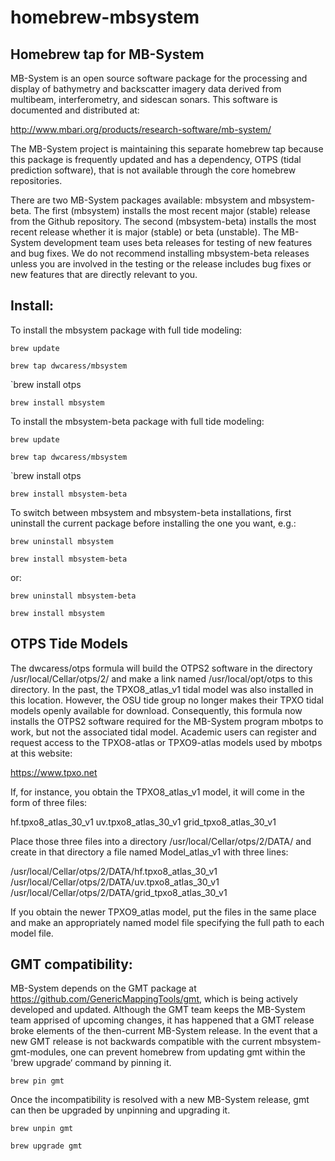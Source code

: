 # homebrew-mbsystem
## Homebrew tap for MB-System

MB-System is an open source software package for the processing and display of bathymetry and backscatter imagery data derived from multibeam, interferometry, and sidescan sonars. This software is documented and distributed at:

http://www.mbari.org/products/research-software/mb-system/

The MB-System project is maintaining this separate homebrew tap because this package is frequently updated and has a dependency, OTPS (tidal prediction software), that is not available through the core homebrew repositories. 

There are two MB-System packages available: mbsystem and mbsystem-beta. The first (mbsystem) installs the most recent major (stable) release from the Github repository. The second (mbsystem-beta) installs the most recent release whether it is major (stable) or beta (unstable). The MB-System development team uses beta releases for testing of new features and bug fixes. We do not recommend installing mbsystem-beta releases unless you are involved in the testing or the release includes bug fixes or new features that are directly relevant to you.

## Install:

To install the mbsystem package with full tide modeling:

`brew update`

`brew tap dwcaress/mbsystem`

`brew install otps

`brew install mbsystem`

To install the mbsystem-beta package with full tide modeling:

`brew update`

`brew tap dwcaress/mbsystem`

`brew install otps

`brew install mbsystem-beta`

To switch between mbsystem and mbsystem-beta installations, first uninstall the current package before installing the one you want, e.g.:

`brew uninstall mbsystem`

`brew install mbsystem-beta`

or:

`brew uninstall mbsystem-beta`

`brew install mbsystem`

## OTPS Tide Models
The dwcaress/otps formula will build the OTPS2 software in the directory /usr/local/Cellar/otps/2/
and make a link named /usr/local/opt/otps to this directory. In the past, the TPXO8_atlas_v1
tidal model was also installed in this location. However, the OSU tide group no longer makes 
their TPXO tidal models openly available for download. Consequently, this formula now installs 
the OTPS2 software required for the MB-System program mbotps to work, but not the associated 
tidal model. 
Academic users can register and request access to the TPXO8-atlas or TPXO9-atlas models
used by mbotps at this website:

  https://www.tpxo.net
  
If, for instance, you obtain the TPXO8_atlas_v1 model, it will come in the form of three files:

  hf.tpxo8_atlas_30_v1
  uv.tpxo8_atlas_30_v1
  grid_tpxo8_atlas_30_v1
  
Place those three files into a directory /usr/local/Cellar/otps/2/DATA/ and create in that
directory a file named Model_atlas_v1 with three lines:

  /usr/local/Cellar/otps/2/DATA/hf.tpxo8_atlas_30_v1
  /usr/local/Cellar/otps/2/DATA/uv.tpxo8_atlas_30_v1
  /usr/local/Cellar/otps/2/DATA/grid_tpxo8_atlas_30_v1
  
If you obtain the newer TPXO9_atlas model, put the files in the same place and make an
appropriately named model file specifying the full path to each model file.

## GMT compatibility:

MB-System depends on the GMT package at https://github.com/GenericMappingTools/gmt, which is being actively developed and updated. Although the GMT team keeps the MB-System team apprised of upcoming changes, it has happened that a GMT release broke elements of the then-current MB-System release. In the event that a new GMT release is not backwards compatible with the current mbsystem-gmt-modules, one can prevent homebrew from updating gmt within the 'brew upgrade‘ command by pinning it.

`brew pin gmt`

Once the incompatibility is resolved with a new MB-System release, gmt can then be upgraded by unpinning and upgrading it.

`brew unpin gmt`

`brew upgrade gmt`
